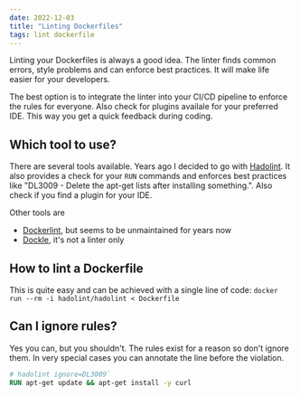 ```yaml
---
date: 2022-12-03
title: "Linting Dockerfiles"
tags: lint dockerfile
---
```

Linting your Dockerfiles is always a good idea. The linter finds common errors, style problems and can enforce
best practices. It will make life easier for your developers.

The best option is to integrate the linter into your CI/CD pipeline to enforce the rules for everyone. Also check
for plugins availale for your preferred IDE. This way you get a quick feedback during coding.

## Which tool to use?

There are several tools available. Years ago I decided to go with [Hadolint](https://github.com/hadolint/hadolint). It
also provides a check for your `RUN` commands and enforces best practices like "DL3009 - Delete the apt-get lists after
installing something.". Also check if you find a plugin for your IDE.

Other tools are

- [Dockerlint](https://github.com/RedCoolBeans/dockerlint), but seems to be unmaintained for years now
- [Dockle](https://github.com/goodwithtech/dockle), it's not a linter only

## How to lint a Dockerfile

This is quite easy and can be achieved with a single line of code: `docker run --rm -i hadolint/hadolint < Dockerfile`

## Can I ignore rules?

Yes you can, but you shouldn't. The rules exist for a reason so don't ignore them. In very special cases you
can annotate the line before the violation.

```Dockerfile
# hadolint ignore=DL3009`
RUN apt-get update && apt-get install -y curl
```
